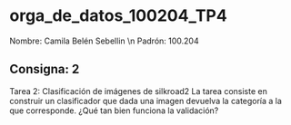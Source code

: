 # orga_de_datos_100204_TP4
Nombre: Camila Belén Sebellin \n
Padrón: 100.204

## Consigna: 2

Tarea 2: Clasificación de imágenes de silkroad2
La tarea consiste en construir un clasificador que dada una imagen devuelva la categoría a
la que corresponde. ¿Qué tan bien funciona la validación?
